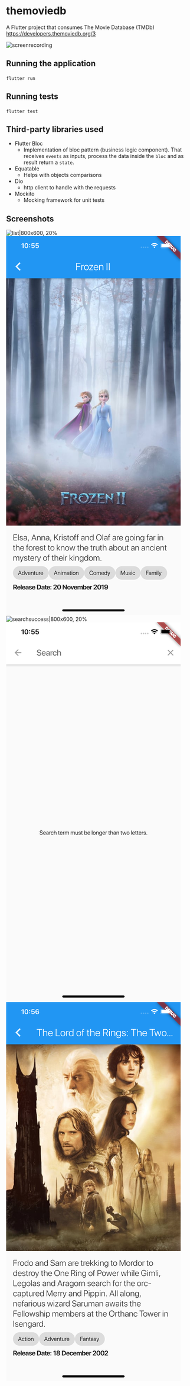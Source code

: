 # themoviedb

A Flutter project that consumes The Movie Database (TMDb) https://developers.themoviedb.org/3


![screenrecording](https://github.com/castrors/themoviedb-flutter/raw/develop/screenshots/screenrecording.gif)

## Running the application

`flutter run`

## Running tests

`flutter test`

## Third-party libraries used

- Flutter Bloc
    - Implementation of bloc pattern (business logic component). That receives `events` as inputs, process the data inside the `bloc` and as result return a `state`.
- Equatable
    - Helps with objects comparisons
- Dio
    - http client to handle with the requests
- Mockito
    - Mocking framework for unit tests

## Screenshots

![list|800x600, 20%](https://github.com/castrors/themoviedb-flutter/raw/develop/screenshots/list.png)
![detail|800x600, 20%](https://github.com/castrors/themoviedb-flutter/raw/develop/screenshots/detail.png)
![searchsuccess|800x600, 20%](https://github.com/castrors/themoviedb-flutter/raw/develop/screenshots/searchsuccess.png)
![searcherror|800x600, 20%](https://github.com/castrors/themoviedb-flutter/raw/develop/screenshots/searcherror.png)
![searchdetail|800x600, 20%](https://github.com/castrors/themoviedb-flutter/raw/develop/screenshots/searchdetail.png)
